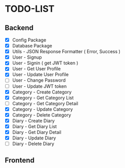 # TODO-LIST

## Backend
- [x] Config Package
- [x] Database Package
- [x] Utils - JSON Response Formatter ( Error, Success )
- [x] User - Signup
- [x] User - Signin ( get JWT token )
- [x] User - Get User Profile
- [x] User - Update User Profile
- [ ] User - Change Password
- [ ] User - Update JWT token
- [x] Category - Create Category
- [x] Category - Get Category List
- [ ] Category - Get Category Detail
- [x] Category - Update Category
- [x] Category - Delete Category
- [x] Diary - Create Diary
- [x] Diary - Get Diary List
- [x] Diary - Get Diary Detail
- [x] Diary - Update Diary
- [ ] Diary - Delete Diary

## Frontend